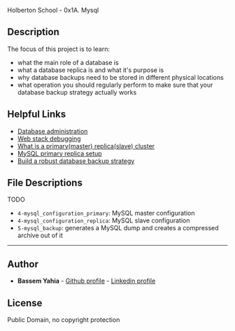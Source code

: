 Holberton School - 0x1A. Mysql
## Description

The focus of this project is to learn:
* what the main role of a database is
* what a database replica is and what it's purpose is
* why database backups need to be stored in different physical locations
* what operation you should regularly perform to make sure that your database backup strategy actually works

## Helpful Links
* <a href="https://intranet.hbtn.io/concepts/49">Database administration</a>
* <a href="https://intranet.hbtn.io/concepts/68">Web stack debugging</a>
* <a href="https://www.digitalocean.com/community/tutorials/how-to-choose-a-redundancy-plan-to-ensure-high-availability#sql-replication">What is a primary(master) replica(slave) cluster</a>
* <a href="https://www.digitalocean.com/community/tutorials/how-to-set-up-master-slave-replication-in-mysql">MySQL primary replica setup</a>
* <a href="http://www.databasejournal.com/features/mssql/developing-a-sql-server-backup-strategy.html">Build a robust database backup strategy</a>

## File Descriptions
TODO
- `4-mysql_configuration_primary`: MySQL master configuration
- `4-mysql_configuration_replica`: MySQL slave configuration
- `5-mysql_backup`: generates a MySQL dump and creates a compressed archive out of it
---
## Author
* **Bassem Yahia** - [Github profile](https://github.com/tennin12) - [Linkedin profile](https://tn.linkedin.com/in/bassem-ben-yahia)

## License
Public Domain, no copyright protection
